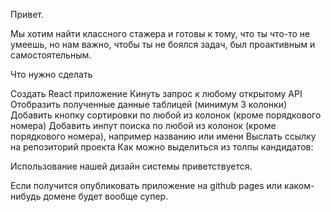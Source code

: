 Привет.

Мы хотим найти классного стажера и готовы к тому, что ты что-то не умеешь, но нам важно, чтобы ты не боялся задач, был проактивным и самостоятельным.

Что нужно сделать

Создать React приложение
Кинуть запрос к любому открытому API
Отобразить полученные данные таблицей (минимум 3 колонки)
Добавить кнопку сортировки по любой из колонок (кроме порядкового номера)
Добавить инпут поиска по любой из колонок (кроме порядкового номера), например названию или имени
Выслать ссылку на репозиторий проекта
Как можно выделиться из толпы кандидатов:

Использование нашей дизайн системы приветствуется.

Если получится опубликовать приложение на github pages или каком-нибудь домене будет вообще супер.
